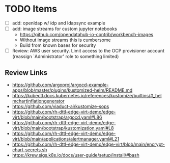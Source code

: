 # TODO Items

- [ ] add: openldap w/ idp and ldapsync example
- [ ] add: image streams for custom jupyter notebooks
  - https://github.com/opendatahub-io-contrib/workbench-images
  - Without image streams this is cumbersome
  - Build from known bases for security
- [ ] Review: AWS user security. Limit access to the OCP provisioner account (reassign `Administrator' role to something limited)

## Review Links

- https://github.com/argoproj/argocd-example-apps/blob/master/plugins/kustomized-helm/README.md
- https://kubectl.docs.kubernetes.io/references/kustomize/builtins/#_helmchartinflationgenerator
- https://github.com/viaduct-ai/kustomize-sops
- https://github.com/rh-dttl-edge-virt-demo/edge-virt/blob/main/bootstrap/argocd.yaml#L86
- https://github.com/rh-dttl-edge-virt-demo/edge-virt/blob/main/bootstrap/kustomization.yaml#L8
- https://github.com/rh-dttl-edge-virt-demo/edge-virt/blob/main/applications/alertmanager.yaml#L21
- https://github.com/rh-dttl-edge-virt-demo/edge-virt/blob/main/encrypt-chart-secrets.sh
- https://krew.sigs.k8s.io/docs/user-guide/setup/install/#bash